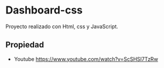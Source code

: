 # Dashboard-css

Proyecto realizado con Html, css y JavaScript.

## Propiedad 
- Youtube https://www.youtube.com/watch?v=ScSHSI7TzRw
